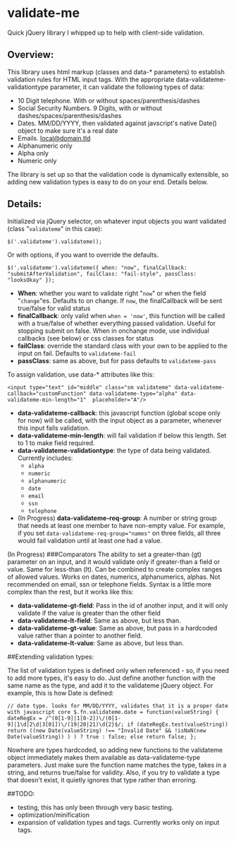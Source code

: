 # validate-me

Quick jQuery library I whipped up to help with client-side validation.

## Overview:

This library uses html markup (classes and data-* parameters) to establish validation rules for HTML input tags. With the appropriate data-validateme-validationtype parameter, it can validate the following types of data:

- 10 Digit telephone. With or without spaces/parenthesis/dashes
- Social Security Numbers. 9 Digits, with or without dashes/spaces/parenthesis/dashes
- Dates. MM/DD/YYYY, then validated against javscript's native Date() object to make sure it's a real date
- Emails. local@domain.tld
- Alphanumeric only
- Alpha only
- Numeric only

The library is set up so that the validation code is dynamically extensible, so adding new validation types is easy to do on your end. Details below.

## Details:

Initialized via jQuery selector, on whatever input objects you want validated (class "`validateme`" in this case):

`$('.validateme').validateme();`

Or with options, if you want to override the defaults. 

`$('.validateme').validateme({
		when: "now",
		finalCallback: "submitAfterValidation",
		failClass: "fail-style",
		passClass: "looksOkay"
	});`
	
- **When**: whether you want to validate right "`now`" or when the field "`change`"es. Defaults to on change. If `now`, the finalCallback will be sent true/false for valid status 
- **finalCallback**: only valid when `when = 'now'`, this function will be called with a true/false of whether everything passed validation. Useful for stopping submit on false. When in onchange mode, use individual callbacks (see below) or css classes for status
- **failClass**: override the standard class with your own to be applied to the input on fail. Defaults to `validateme-fail`
- **passClass**: same as above, but for pass defaults to `validateme-pass`

To assign validation, use data-* attributes like this:

`<input type="text" id="middle" class="sm validateme" data-validateme-callback="customFunction" data-validateme-type="alpha" data-validateme-min-length="1"  placeholder="A"/>`

- **data-validateme-callback**: this javascript function (global scope only for now) will be called, with the input object as a parameter, whenever this input fails validation. 
- **data-validateme-min-length**: will fail validation if below this length. Set to 1 to make field required.
- **data-validateme-validationtype**: the type of data being validated. Currently includes:
  - `alpha`
  - `numeric`
  - `alphanumeric`
  - `date`
  - `email`
  - `ssn`
  - `telephone`
- (In Progress) **data-validateme-req-group**: A number or string group that needs at least one member to have non-empty value. For example, if you set `data-validateme-req-group="names"` on three fields, all three would fail validation until at least one had a value.

(In Progress) ###Comparators
The ability to set a greater-than (gt) parameter on an input, and it would validate only if greater-than a field or value. Same for less-than (lt). Can be combined to create complex ranges of allowed values. Works on dates, numerics, alphanumerics, alphas. Not recommended on email, ssn or telephone fields. Syntax is a little more complex than the rest, but it works like this:
- **data-validateme-gt-field**: Pass in the id of another input, and it will only validate if the value is greater than the other field
- **data-validateme-lt-field**: Same as above, but less than.
- **data-validateme-gt-value**: Same as above, but pass in a hardcoded value rather than a pointer to another field.
- **data-validateme-lt-value**: Same as above, but less than. 
  
  
##Extending validation types:

The list of validation types is defined only when referenced - so, if you need to add more types, it's easy to do. Just define another function with the same name as the type, and add it to the validateme jQuery object. For example, this is how Date is defined: 

`// date type. looks for MM/DD/YYYY, validates that it is a proper date with javascript core
	$.fn.validateme.date = function(valueString) {
	dateRegEx = /^(0[1-9]|1[0-2])\/(0[1-9]|1\d|2\d|3[01])\/(19|20|21)\d{2}$/;
		if (dateRegEx.test(valueString))
			return ((new Date(valueString) !== "Invalid Date" && !isNaN(new Date(valueString)) ) ) ? true : false;
		else return false;
	};`
	
Nowhere are types hardcoded, so adding new functions to the validateme object immediately makes them available as data-validateme-type parameters. Just make sure the function name matches the type, takes in a string, and returns true/false for validity. Also, if you try to validate a type that doesn't exist, it quietly ignores that type rather than erroring.
  
##TODO: 
- testing, this has only been through very basic testing.
- optimization/minification
- expansion of validation types and tags. Currently works only on input tags.
  